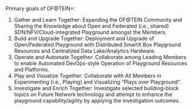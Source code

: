 
Primary goals of OF@TEIN+:

1. Gather and Learn Together: Expanding the OF@TEIN Community and Sharing the Knowledge about Open and Federated (i.e., shared) SDN/NFV/Cloud-integrated Playground amongst the Members.
2. Build and Upgrade Together: Deployment and Upgrade of Open/Federated Playground with Distributed SmartX Box Playground Resources and Centralized Data Lake/Analytics Hardware.
3. Operate and Automate Together: Collaborate among Leading Members to enable Automated DevOps-style Operation of Playground Resources and Platforms.
4. Play and Visualize Together: Collaborate with All Members in Experimenting (i.e., Playing) and Visualizing “Plays over Playground”.
5. Investigate and Enrich Together: Investigate selected building-block topics on Future Network technology and attempt to enhance the playground capability/agility by applying the investigation outcomes.

